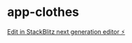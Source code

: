 # app-clothes

[Edit in StackBlitz next generation editor ⚡️](https://stackblitz.com/~/github.com/Isnotcristhianr/app-clothes)